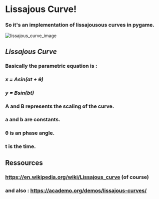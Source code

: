 # Lissajous Curve!

### So it's an implementation of lissajousous curves in pygame.
![lissajous_curve_image](https://user-images.githubusercontent.com/84326264/171854263-f2768363-b3e5-494c-9fc1-7c5137976678.png)

## *Lissajous Curve*

### Basically the parametric equation is :
### *x = Asin(at + θ)*
### *y = Bsin(bt)*
### A and B represents the scaling of the curve.
### a and b are constants.
### θ is an phase angle.
### t is the time.

## Ressources
### https://en.wikipedia.org/wiki/Lissajous_curve (of course)
### and also : https://academo.org/demos/lissajous-curves/
